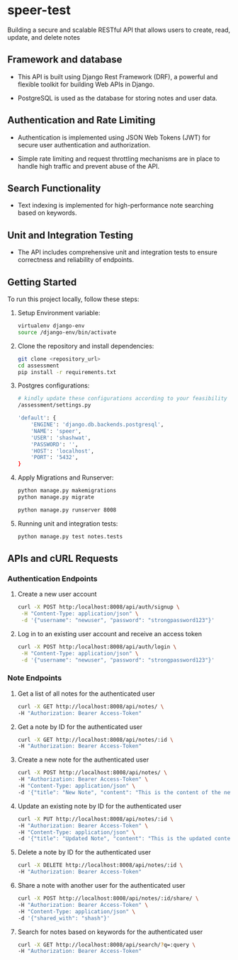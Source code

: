 # speer-test

Building a secure and scalable RESTful API that allows users to create, read, update, and delete notes

## Framework and database

- This API is built using Django Rest Framework (DRF), a powerful and flexible toolkit for building Web APIs in Django.

- PostgreSQL is used as the database for storing notes and user data.

## Authentication and Rate Limiting

- Authentication is implemented using JSON Web Tokens (JWT) for secure user authentication and authorization.

- Simple rate limiting and request throttling mechanisms are in place to handle high traffic and prevent abuse of the API.

## Search Functionality

- Text indexing is implemented for high-performance note searching based on keywords.

## Unit and Integration Testing

- The API includes comprehensive unit and integration tests to ensure correctness and reliability of endpoints.

## Getting Started

To run this project locally, follow these steps:

1. Setup Environment variable:

    ```bash
    virtualenv django-env
    source /django-env/bin/activate

2. Clone the repository and install dependencies:

    ```bash
    git clone <repository_url>
    cd assessment
    pip install -r requirements.txt

3. Postgres configurations:

    ```bash
    # kindly update these configurations according to your feasibility
    /assessment/settings.py 
   
    'default': {
        'ENGINE': 'django.db.backends.postgresql',
        'NAME': 'speer',
        'USER': 'shashwat',
        'PASSWORD': '',
        'HOST': 'localhost',
        'PORT': '5432',
    }

4. Apply Migrations and Runserver:

    ```bash
    python manage.py makemigrations
    python manage.py migrate

    python manage.py runserver 8008

5. Running unit and integration tests:

    ```bash
    python manage.py test notes.tests

## APIs and cURL Requests

### Authentication Endpoints

1. Create a new user account

    ```bash
    curl -X POST http:/localhost:8008/api/auth/signup \
     -H "Content-Type: application/json" \
     -d '{"username": "newuser", "password": "strongpassword123"}'

2. Log in to an existing user account and receive an access token

    ```bash
    curl -X POST http:/localhost:8008/api/auth/login \
     -H "Content-Type: application/json" \
     -d '{"username": "newuser", "password": "strongpassword123"}'

### Note Endpoints

1. Get a list of all notes for the authenticated user

    ```bash
    curl -X GET http://localhost:8008/api/notes/ \
    -H "Authorization: Bearer Access-Token"

2. Get a note by ID for the authenticated user

    ```bash
    curl -X GET http://localhost:8008/api/notes/:id \
    -H "Authorization: Bearer Access-Token"

3. Create a new note for the authenticated user

    ```bash
    curl -X POST http://localhost:8008/api/notes/ \
    -H "Authorization: Bearer Access-Token" \
    -H "Content-Type: application/json" \
    -d '{"title": "New Note", "content": "This is the content of the new note."}'

4. Update an existing note by ID for the authenticated user

    ```bash
    curl -X PUT http://localhost:8008/api/notes/:id \
    -H "Authorization: Bearer Access-Token" \
    -H "Content-Type: application/json" \
    -d '{"title": "Updated Note", "content": "This is the updated content."}'

5. Delete a note by ID for the authenticated user

    ```bash
    curl -X DELETE http://localhost:8008/api/notes/:id \
    -H "Authorization: Bearer Access-Token"

6. Share a note with another user for the authenticated user

    ```bash
    curl -X POST http://localhost:8008/api/notes/:id/share/ \
    -H "Authorization: Bearer Access-Token" \
    -H "Content-Type: application/json" \
    -d '{"shared_with": "shash"}'

7. Search for notes based on keywords for the authenticated user

    ```bash
    curl -X GET http://localhost:8008/api/search/?q=:query \
    -H "Authorization: Bearer Access-Token"
